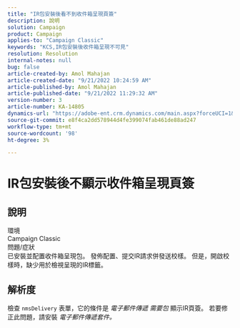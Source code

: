```yaml
---
title: "IR包安裝後看不到收件箱呈現頁簽"
description: 說明
solution: Campaign
product: Campaign
applies-to: "Campaign Classic"
keywords: "KCS,IR包安裝後收件箱呈現不可見"
resolution: Resolution
internal-notes: null
bug: false
article-created-by: Amol Mahajan
article-created-date: "9/21/2022 10:24:59 AM"
article-published-by: Amol Mahajan
article-published-date: "9/21/2022 11:29:32 AM"
version-number: 3
article-number: KA-14805
dynamics-url: "https://adobe-ent.crm.dynamics.com/main.aspx?forceUCI=1&pagetype=entityrecord&etn=knowledgearticle&id=e3c02ba3-9739-ed11-9db1-002248086cae"
source-git-commit: e8f4ca2dd578944d4fe399074fab461de88ad247
workflow-type: tm+mt
source-wordcount: '98'
ht-degree: 3%

---
```


# IR包安裝後不顯示收件箱呈現頁簽

## 說明

環境<br>
Campaign Classic
<br>問題/症狀<br>
已安裝並配置收件箱呈現包。 發佈配置、提交IR請求併發送校樣。 但是，開啟校樣時，缺少用於檢視呈現的IR標籤。


## 解析度


檢查 `nmsDelivery` 表單，它的條件是 *電子郵件傳遞* *需要包* 顯示IR頁簽。 若要修正此問題，請安裝 *電子郵件傳遞套件。*
